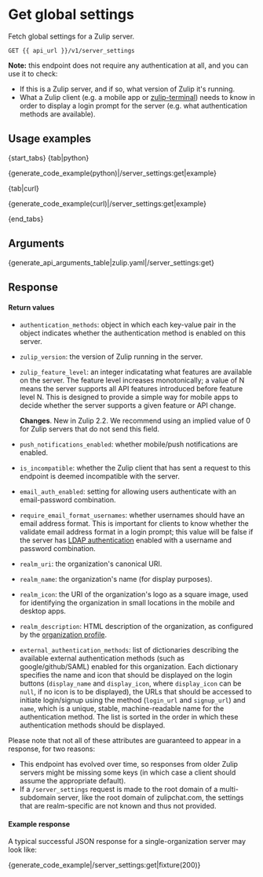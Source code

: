 # Get global settings

Fetch global settings for a Zulip server.

`GET {{ api_url }}/v1/server_settings`

**Note:** this endpoint does not require any authentication at all, and you can use it to check:

* If this is a Zulip server, and if so, what version of Zulip it's running.
* What a Zulip client (e.g. a mobile app or
  [zulip-terminal](https://github.com/zulip/zulip-terminal/)) needs to
  know in order to display a login prompt for the server (e.g. what
  authentication methods are available).

## Usage examples

{start_tabs}
{tab|python}

{generate_code_example(python)|/server_settings:get|example}

{tab|curl}

{generate_code_example(curl)|/server_settings:get|example}

{end_tabs}

## Arguments

{generate_api_arguments_table|zulip.yaml|/server_settings:get}

## Response

#### Return values

* `authentication_methods`: object in which each key-value pair in the object
  indicates whether the authentication method is enabled on this server.
* `zulip_version`: the version of Zulip running in the server.
* `zulip_feature_level`: an integer indicatating what features are
    available on the server. The feature level increases monotonically;
    a value of N means the server supports all API features introduced
    before feature level N.  This is designed to provide a simple way
    for mobile apps to decide whether the server supports a given
    feature or API change.

    **Changes**.  New in Zulip 2.2.  We recommend using an implied value
    of 0 for Zulip servers that do not send this field.

* `push_notifications_enabled`: whether mobile/push notifications are enabled.
* `is_incompatible`: whether the Zulip client that has sent a request to
  this endpoint is deemed incompatible with the server.
* `email_auth_enabled`: setting for allowing users authenticate with an
  email-password combination.
* `require_email_format_usernames`: whether usernames should have an
  email address format. This is important for clients to know whether
  the validate email address format in a login prompt; this value will
  be false if the server has
  [LDAP authentication][ldap-auth]
  enabled with a username and password combination.
* `realm_uri`: the organization's canonical URI.
* `realm_name`: the organization's name (for display purposes).
* `realm_icon`: the URI of the organization's logo as a square image,
  used for identifying the organization in small locations in the
  mobile and desktop apps.
* `realm_description`: HTML description of the organization, as configured by
  the [organization profile](/help/create-your-organization-profile).
* `external_authentication_methods`: list of dictionaries describing
  the available external authentication methods (such as
  google/github/SAML) enabled for this organization. Each dictionary
  specifies the name and icon that should be displayed on the login
  buttons (`display_name` and `display_icon`, where `display_icon` can
  be `null`, if no icon is to be displayed), the URLs that
  should be accessed to initiate login/signup using the method
  (`login_url` and `signup_url`) and `name`, which is a unique,
  stable, machine-readable name for the authentication method.  The
  list is sorted in the order in which these authentication methods
  should be displayed.

[ldap-auth]: https://zulip.readthedocs.io/en/latest/production/authentication-methods.html#ldap-including-active-directory

Please note that not all of these attributes are guaranteed to appear in a
response, for two reasons:

* This endpoint has evolved over time, so responses from older Zulip servers
  might be missing some keys (in which case a client should assume the
  appropriate default).
* If a `/server_settings` request is made to the root domain of a
  multi-subdomain server, like the root domain of zulipchat.com, the settings
  that are realm-specific are not known and thus not provided.

#### Example response

A typical successful JSON response for a single-organization server may look like:

{generate_code_example|/server_settings:get|fixture(200)}
